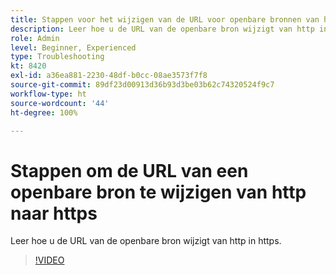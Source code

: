 ```yaml
---
title: Stappen voor het wijzigen van de URL voor openbare bronnen van http naar https
description: Leer hoe u de URL van de openbare bron wijzigt van http in https.
role: Admin
level: Beginner, Experienced
type: Troubleshooting
kt: 8420
exl-id: a36ea881-2230-48df-b0cc-08ae3573f7f8
source-git-commit: 89df23d00913d36b93d3be03b62c74320524f9c7
workflow-type: ht
source-wordcount: '44'
ht-degree: 100%

---
```


# Stappen om de URL van een openbare bron te wijzigen van http naar https

Leer hoe u de URL van de openbare bron wijzigt van http in https.

>[!VIDEO](https://video.tv.adobe.com/v/335973?quality=12&learn=on)

